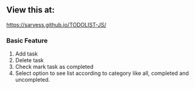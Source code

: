 ## View this at:
https://sarvess.github.io/TODOLIST-JS/

### Basic Feature

1. Add task 
2. Delete task
3. Check mark task as completed
4. Select option to see list according to category like all, completed and uncompleted.